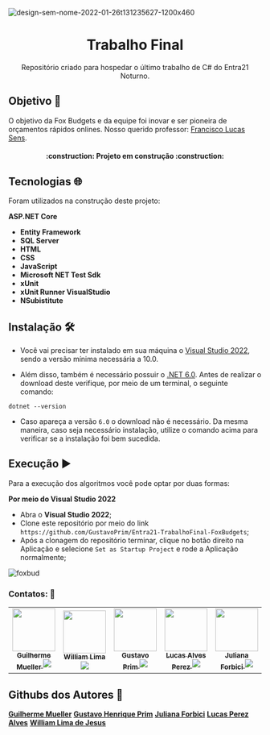 
![design-sem-nome-2022-01-26t131235627-1200x460](https://user-images.githubusercontent.com/105084941/172011940-4cdc7594-5d71-4823-95c6-1d3cec75fe7e.png)

<h1 align="center">Trabalho Final</h1>
<p align="center">Repositório criado para hospedar o último trabalho de C# do Entra21 Noturno.</p>
  
## Objetivo :dart:

O objetivo da Fox Budgets e da equipe foi inovar e ser pioneira de orçamentos rápidos onlines.
Nosso querido professor: [Francisco Lucas Sens](https://github.com/franciscosens).

  <h4 align="center"> 
    :construction:  Projeto em construção  :construction:
</h4>

## Tecnologias :globe_with_meridians:

Foram utilizados na construção deste projeto:

<b>ASP.NET Core</b>
* <b>Entity Framework</b>
* <b>SQL Server</b>
* <b>HTML</b>
* <b>CSS</b>
* <b>JavaScript</b>
* <b>Microsoft NET Test Sdk</b>
* <b>xUnit</b>
* <b>xUnit Runner VisualStudio</b>
* <b>NSubistitute</b>

## Instalação :hammer_and_wrench:

* Você vai precisar ter instalado em sua máquina o [Visual Studio 2022](https://visualstudio.microsoft.com/pt-br/downloads/), sendo a versão mínima necessária a 10.0.

* Além disso, também é necessário possuir o [.NET 6.0](https://dotnet.microsoft.com/en-us/download). Antes de realizar o download deste verifique, por meio de um terminal, o seguinte comando:
  
```
dotnet --version
```
  
* Caso apareça a versão `6.0` o download não é necessário. Da mesma maneira, caso seja necessário instalação, utilize o comando acima para verificar se a instalação foi bem sucedida.

  
## Execução :arrow_forward:

Para a execução dos algoritmos você pode optar por duas formas:
  
**Por meio do Visual Studio 2022**
  
* Abra o <b>Visual Studio 2022</b>;
* Clone este repositório por meio do link `https://github.com/GustavoPrim/Entra21-TrabalhoFinal-FoxBudgets`;
* Após a clonagem do repositório terminar, clique no botão direito na Aplicação e selecione `Set as Startup Project` e rode a Aplicação normalmente;

![foxbud](https://user-images.githubusercontent.com/105084941/196571178-853aaf78-a282-4996-8c17-cd9d57136083.jpg)

### Contatos: :hammer:

<table>
  <tr>
    <td align="center">
      <a href="https://www.linkedin.com/in/guilherme-dzesigaleski-mueller2603/">
        <img src="https://user-images.githubusercontent.com/105084941/196853798-4cb9ac34-09e7-4d30-a7e8-ba543c12e197.jpg" width="85px;"/><br>
        <sub>
          <b>Guilherme Mueller</b>
          <a href="https://www.linkedin.com/in/guilherme-dzesigaleski-mueller2603/" target="_blank"><img src="https://img.shields.io/badge/-LinkedIn-%230077B5?style=for-the-badge&logo=linkedin&logoColor=white" target="_blank"></a>
        </sub>
      </a>
    </td>
    <td align="center">
      <a href="https://www.linkedin.com/in/william-lima-de-jesus-desenvolvedor/">
        <img src="https://user-images.githubusercontent.com/105084941/196851077-49810741-cb9d-4981-b870-8c1dca8edff7.jpg" width="85px;"/><br>
        <sub>
          <b>William Lima</b>
          <a href="https://www.linkedin.com/in/william-lima-de-jesus-desenvolvedor/" target="_blank"><img src="https://img.shields.io/badge/-LinkedIn-%230077B5?style=for-the-badge&logo=linkedin&logoColor=white" target="_blank"></a>
        </sub>
      </a>
    </td>    
    <td align="center">
      <a href="https://www.linkedin.com/in/gustavo-henrique-prim-22361a243/">
        <img src="300669769_3992799967612779_2332740019779596115_n](https://user-images.githubusercontent.com/105084941/196853536-ed1cddce-330d-4a33-b72a-14f746defa41.jpg" width="85px;"/><br>
        <sub>
          <b>Gustavo Prim</b>
          <a href="https://www.linkedin.com/in/gustavo-henrique-prim-22361a243/" target="_blank"><img src="https://img.shields.io/badge/-LinkedIn-%230077B5?style=for-the-badge&logo=linkedin&logoColor=white" target="_blank"></a>
        </sub>
      </a>
    </td>
        <td align="center">
      <a href="https://www.linkedin.com/in/lucas-perez-alves-86721a242/">
        <img src="299499855_152887930743132_3268598438971241317_n](https://user-images.githubusercontent.com/105084941/196853656-3a962e64-83e8-4824-b794-582055098ac0.jpg" width="85px;"/><br>
        <sub>
          <b>Lucas Alves Perez</b>
          <a href="https://www.linkedin.com/in/lucas-perez-alves-86721a242/" target="_blank"><img src="https://img.shields.io/badge/-LinkedIn-%230077B5?style=for-the-badge&logo=linkedin&logoColor=white" target="_blank"></a>
        </sub>
      </a>
    </td>
        <td align="center">
      <a href="https://www.linkedin.com/in/juliana-forbici/">
        <img src="https://user-images.githubusercontent.com/105084941/196851424-075932e3-3b1e-4051-97e1-8259d9eec5b8.jpg" width="85px;"/><br>
        <sub>
          <b>Juliana Forbici</b>
          <a href="https://www.linkedin.com/in/juliana-forbici/" target="_blank"><img src="https://img.shields.io/badge/-LinkedIn-%230077B5?style=for-the-badge&logo=linkedin&logoColor=white" target="_blank"></a>
        </sub>
      </a>
    </td>
  </tr>
</table>

## Githubs dos Autores :busts_in_silhouette:
<b>[Guilherme Mueller](https://github.com/GuilhermeDMueller)</b>
<b>[Gustavo Henrique Prim](https://github.com/GustavoPrim)</b>
<b>[Juliana Forbici](https://github.com/JulianaForbici)</b>
<b>[Lucas Perez Alves](https://github.com/LucasPerezAlves)</b>
<b>[William Lima de Jesus](https://github.com/Willljdev)</b>
